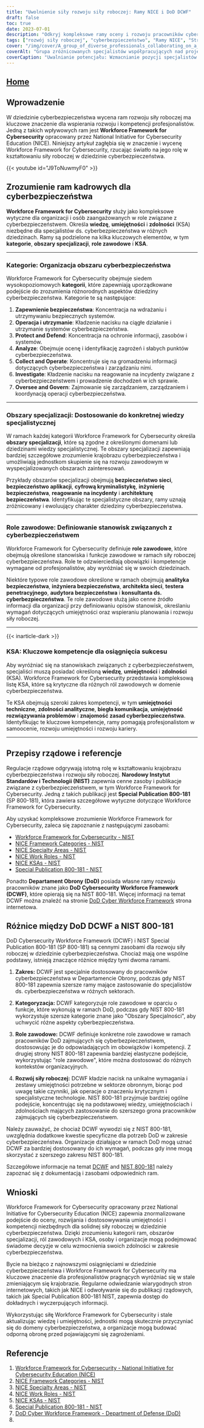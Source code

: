 ```yaml
---
title: "Uwolnienie siły rozwoju siły roboczej: Ramy NICE i DoD DCWF"
draft: false
toc: true
date: 2023-07-01
description: "Odkryj kompleksowe ramy oceny i rozwoju pracowników cyberbezpieczeństwa: NICE i DoD DCWF, zapewniając organizacjom wykwalifikowanych specjalistów."
tags: ["rozwój siły roboczej", "cyberbezpieczeństwo", "Ramy NICE", "Struktura DCWF DoD", "ocena umiejętności", "rozwój zawodowy", "pracownicy cyberbezpieczeństwa", "ścieżki kariery", "edukacja w zakresie cyberbezpieczeństwa", "dostosowanie siły roboczej", "struktura zatrudnienia", "NIST", "regulacje rządowe", "certyfikaty cyberbezpieczeństwa", "standardy branżowe", "zarządzanie talentami", "role związane z cyberbezpieczeństwem", "kompetencje w zakresie cyberbezpieczeństwa", "rozwój pracowników cyberbezpieczeństwa", "specjaliści ds. cyberbezpieczeństwa", "umiejętności w zakresie cyberbezpieczeństwa", "planowanie siły roboczej", "rekrutacja cyberbezpieczeństwo", "odporność pracowników", "szkolenie w zakresie cyberbezpieczeństwa", "strategia dotycząca siły roboczej", "rynek pracy cyberbezpieczeństwa", "rozwój kariery w dziedzinie cyberbezpieczeństwa", "gotowość siły roboczej"]
cover: "/img/cover/A_group_of_diverse_professionals_collaborating_on_a_cyberse.png"
coverAlt: "Grupa zróżnicowanych specjalistów współpracujących nad projektem z zakresu cyberbezpieczeństwa."
coverCaption: "Uwalnianie potencjału: Wzmacnianie pozycji specjalistów ds. cyberbezpieczeństwa w celu osiągnięcia sukcesu"
---
```


## [Home](/cyber-security-career-playbook-start/)

## Wprowadzenie

W dziedzinie cyberbezpieczeństwa wycena ram rozwoju siły roboczej ma kluczowe znaczenie dla wspierania rozwoju i kompetencji profesjonalistów. Jedną z takich wpływowych ram jest **Workforce Framework for Cybersecurity** opracowany przez National Initiative for Cybersecurity Education (NICE). Niniejszy artykuł zagłębia się w znaczenie i wycenę Workforce Framework for Cybersecurity, rzucając światło na jego rolę w kształtowaniu siły roboczej w dziedzinie cyberbezpieczeństwa.

{{< youtube id="J9ToNuwmyF0" >}}

## Zrozumienie ram kadrowych dla cyberbezpieczeństwa

**Workforce Framework for Cybersecurity** służy jako kompleksowe wytyczne dla organizacji i osób zaangażowanych w role związane z cyberbezpieczeństwem. Określa **wiedzę**, **umiejętności** i **zdolności** (KSA) niezbędne dla specjalistów ds. cyberbezpieczeństwa w różnych dziedzinach. Ramy są podzielone na kilka kluczowych elementów, w tym **kategorie**, **obszary specjalizacji**, **role zawodowe** i **KSA**.

______

### Kategorie: Organizacja obszaru cyberbezpieczeństwa

Workforce Framework for Cybersecurity obejmuje siedem wysokopoziomowych **kategorii**, które zapewniają uporządkowane podejście do zrozumienia różnorodnych aspektów dziedziny cyberbezpieczeństwa. Kategorie te są następujące:

1. **Zapewnienie bezpieczeństwa**: Koncentracja na wdrażaniu i utrzymywaniu bezpiecznych systemów.
2. **Operacja i utrzymanie**: Kładzenie nacisku na ciągłe działanie i utrzymanie systemów cyberbezpieczeństwa.
3. **Protect and Defend**: Koncentracja na ochronie informacji, zasobów i systemów.
4. **Analyze**: Obejmuje ocenę i identyfikację zagrożeń i słabych punktów cyberbezpieczeństwa.
5. **Collect and Operate**: Koncentruje się na gromadzeniu informacji dotyczących cyberbezpieczeństwa i zarządzaniu nimi.
6. **Investigate**: Kładzenie nacisku na reagowanie na incydenty związane z cyberbezpieczeństwem i prowadzenie dochodzeń w ich sprawie.
7. **Oversee and Govern**: Zajmowanie się zarządzaniem, zarządzaniem i koordynacją operacji cyberbezpieczeństwa.

______

### Obszary specjalizacji: Dostosowanie do konkretnej wiedzy specjalistycznej

W ramach każdej kategorii Workforce Framework for Cybersecurity określa **obszary specjalizacji**, które są zgodne z określonymi domenami lub dziedzinami wiedzy specjalistycznej. Te obszary specjalizacji zapewniają bardziej szczegółowe zrozumienie krajobrazu cyberbezpieczeństwa i umożliwiają jednostkom skupienie się na rozwoju zawodowym w wyspecjalizowanych obszarach zainteresowań.

Przykłady obszarów specjalizacji obejmują **bezpieczeństwo sieci**, **bezpieczeństwo aplikacji**, **cyfrową kryminalistykę**, **inżynierię bezpieczeństwa**, **reagowanie na incydenty** i **architekturę bezpieczeństwa**. Identyfikując te specjalistyczne obszary, ramy uznają zróżnicowany i ewoluujący charakter dziedziny cyberbezpieczeństwa.

______

### Role zawodowe: Definiowanie stanowisk związanych z cyberbezpieczeństwem

Workforce Framework for Cybersecurity definiuje **role zawodowe**, które obejmują określone stanowiska i funkcje zawodowe w ramach siły roboczej cyberbezpieczeństwa. Role te odzwierciedlają obowiązki i kompetencje wymagane od profesjonalistów, aby wyróżniać się w swoich dziedzinach.

Niektóre typowe role zawodowe określone w ramach obejmują **analityka bezpieczeństwa**, **inżyniera bezpieczeństwa**, **architekta sieci**, **testera penetracyjnego**, **audytora bezpieczeństwa** i **konsultanta ds. cyberbezpieczeństwa**. Te role zawodowe służą jako cenne źródło informacji dla organizacji przy definiowaniu opisów stanowisk, określaniu wymagań dotyczących umiejętności oraz wspieraniu planowania i rozwoju siły roboczej.

______
{{< inarticle-dark >}}
### KSA: Kluczowe kompetencje dla osiągnięcia sukcesu

Aby wyróżniać się na stanowiskach związanych z cyberbezpieczeństwem, specjaliści muszą posiadać określoną **wiedzę**, **umiejętności** i **zdolności** (KSA). Workforce Framework for Cybersecurity przedstawia kompleksową listę KSA, które są krytyczne dla różnych ról zawodowych w domenie cyberbezpieczeństwa.

Te KSA obejmują szeroki zakres kompetencji, w tym **umiejętności techniczne**, **zdolności analityczne**, **biegła komunikacja**, **umiejętność rozwiązywania problemów** i **znajomość zasad cyberbezpieczeństwa**. Identyfikując te kluczowe kompetencje, ramy pomagają profesjonalistom w samoocenie, rozwoju umiejętności i rozwoju kariery.

______

## Przepisy rządowe i referencje

Regulacje rządowe odgrywają istotną rolę w kształtowaniu krajobrazu cyberbezpieczeństwa i rozwoju siły roboczej. **Narodowy Instytut Standardów i Technologii (NIST)** zapewnia cenne zasoby i publikacje związane z cyberbezpieczeństwem, w tym Workforce Framework for Cybersecurity. Jedną z takich publikacji jest **Special Publication 800-181** (SP 800-181), która zawiera szczegółowe wytyczne dotyczące Workforce Framework for Cybersecurity.

Aby uzyskać kompleksowe zrozumienie Workforce Framework for Cybersecurity, zaleca się zapoznanie z następującymi zasobami:

- [Workforce Framework for Cybersecurity - NIST](https://www.nist.gov/itl/applied-cybersecurity/nice/workforce-framework-cybersecurity)
- [NICE Framework Categories - NIST](https://www.nist.gov/itl/applied-cybersecurity/nice/resources/nice-framework-categories)
- [NICE Specialty Areas - NIST](https://www.nist.gov/itl/applied-cybersecurity/nice/resources/nice-specialty-areas)
- [NICE Work Roles - NIST](https://www.nist.gov/itl/applied-cybersecurity/nice/resources/nice-work-roles)
- [NICE KSAs - NIST](https://www.nist.gov/itl/applied-cybersecurity/nice/resources/nice-knowledge-skills-and-abilities-ksas)
- [Special Publication 800-181 - NIST](https://csrc.nist.gov/publications/detail/sp/800-181/rev-1/final)

Ponadto **Departament Obrony (DoD)** posiada własne ramy rozwoju pracowników znane jako **DoD Cybersecurity Workforce Framework (DCWF)**, które opierają się na NIST 800-181. Więcej informacji na temat DCWF można znaleźć na stronie [DoD Cyber Workforce Framework](https://public.cyber.mil/wid/dcwf/) strona internetowa.

## Różnice między DoD DCWF a NIST 800-181

DoD Cybersecurity Workforce Framework (DCWF) i NIST Special Publication 800-181 (SP 800-181) są cennymi zasobami dla rozwoju siły roboczej w dziedzinie cyberbezpieczeństwa. Chociaż mają one wspólne podstawy, istnieją znaczące różnice między tymi dwoma ramami.

1. **Zakres:** DCWF jest specjalnie dostosowany do pracowników cyberbezpieczeństwa w Departamencie Obrony, podczas gdy NIST 800-181 zapewnia szersze ramy mające zastosowanie do specjalistów ds. cyberbezpieczeństwa w różnych sektorach.

2. **Kategoryzacja:** DCWF kategoryzuje role zawodowe w oparciu o funkcje, które wykonują w ramach DoD, podczas gdy NIST 800-181 wykorzystuje szersze kategorie znane jako "Obszary Specjalności", aby uchwycić różne aspekty cyberbezpieczeństwa.

3. **Role zawodowe:** DCWF definiuje konkretne role zawodowe w ramach pracowników DoD zajmujących się cyberbezpieczeństwem, dostosowując je do odpowiadających im obowiązków i kompetencji. Z drugiej strony NIST 800-181 zapewnia bardziej elastyczne podejście, wykorzystując "role zawodowe", które można dostosować do różnych kontekstów organizacyjnych.

4. **Rozwój siły roboczej:** DCWF kładzie nacisk na unikalne wymagania i zestawy umiejętności potrzebne w sektorze obronnym, biorąc pod uwagę takie czynniki, jak operacje o znaczeniu krytycznym i specjalistyczne technologie. NIST 800-181 przyjmuje bardziej ogólne podejście, koncentrując się na podstawowej wiedzy, umiejętnościach i zdolnościach mających zastosowanie do szerszego grona pracowników zajmujących się cyberbezpieczeństwem.

Należy zauważyć, że chociaż DCWF wywodzi się z NIST 800-181, uwzględnia dodatkowe kwestie specyficzne dla potrzeb DoD w zakresie cyberbezpieczeństwa. Organizacje działające w ramach DoD mogą uznać DCWF za bardziej dostosowany do ich wymagań, podczas gdy inne mogą skorzystać z szerszego zakresu NIST 800-181.

Szczegółowe informacje na temat [DCWF](https://public.cyber.mil/wid/dcwf/) and [NIST 800-181](https://csrc.nist.gov/publications/detail/sp/800-181/rev-1/final) należy zapoznać się z dokumentacją i zasobami odpowiednich ram.

## Wnioski

Workforce Framework for Cybersecurity opracowany przez National Initiative for Cybersecurity Education (NICE) zapewnia znormalizowane podejście do oceny, rozwijania i dostosowywania umiejętności i kompetencji niezbędnych dla solidnej siły roboczej w dziedzinie cyberbezpieczeństwa. Dzięki zrozumieniu kategorii ram, obszarów specjalizacji, ról zawodowych i KSA, osoby i organizacje mogą podejmować świadome decyzje w celu wzmocnienia swoich zdolności w zakresie cyberbezpieczeństwa.

Bycie na bieżąco z najnowszymi osiągnięciami w dziedzinie cyberbezpieczeństwa i Workforce Framework for Cybersecurity ma kluczowe znaczenie dla profesjonalistów pragnących wyróżniać się w stale zmieniającym się krajobrazie. Regularne odwiedzanie wiarygodnych stron internetowych, takich jak NICE i odwoływanie się do publikacji rządowych, takich jak Special Publication 800-181 NIST, zapewnia dostęp do dokładnych i wyczerpujących informacji.

Wykorzystując siłę Workforce Framework for Cybersecurity i stale aktualizując wiedzę i umiejętności, jednostki mogą skutecznie przyczyniać się do domeny cyberbezpieczeństwa, a organizacje mogą budować odporną obronę przed pojawiającymi się zagrożeniami.

## Referencje

1. [Workforce Framework for Cybersecurity - National Initiative for Cybersecurity Education (NICE)](https://www.nist.gov/itl/applied-cybersecurity/nice/workforce-framework-cybersecurity)
2. [NICE Framework Categories - NIST](https://www.nist.gov/itl/applied-cybersecurity/nice/resources/nice-framework-categories)
3. [NICE Specialty Areas - NIST](https://www.nist.gov/itl/applied-cybersecurity/nice/resources/nice-specialty-areas)
4. [NICE Work Roles - NIST](https://www.nist.gov/itl/applied-cybersecurity/nice/resources/nice-work-roles)
5. [NICE KSAs - NIST](https://www.nist.gov/itl/applied-cybersecurity/nice/resources/nice-knowledge-skills-and-abilities-ksas)
6. [Special Publication 800-181 - NIST](https://csrc.nist.gov/publications/detail/sp/800-181/rev-1/final)
7. [DoD Cyber Workforce Framework - Department of Defense (DoD)](https://public.cyber.mil/wid/dcwf/)
8. 
